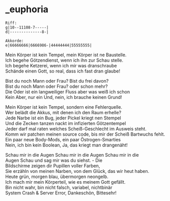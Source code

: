 # _euphoria

```
Riff:
g|10--11108-7-----|
d|--------------8-|

Akkorde:
e|66666666|6666986-|44444444|55555555|
```

Mein Körper ist kein Tempel, mein Körper ist ne Baustelle.  
Ich begehe Götzendienst, wenn ich ihn zur Schau stelle.  
Ich begehe Ketzerei, wenn ich mir was dranschraube  
Schände einen Gott, so real, dass ich fast dran glaube!

Bist du noch Mann oder Frau? Bist du frei davon?  
Bist du noch Mann oder Frau? oder schon mehr?  
Die Oder ist ein langweiliger Fluss aber was weiß ich schon  
Kein Aber, nur ein Und, nein, ich brauche keinen Grund!

Mein Körper ist kein Tempel, sondern eine Fehlerquelle.  
Wer belädt die Akkus, mit denen ich den Raum erhelle?  
Jede Narbe ist ein Bug, jeder Pickel kriegt nen Stempel  
Und die Zecken tanzen nackt im infizierten Götzentempel  
Jeder darf mal raten welches Scheiß-Geschlecht im Ausweis steht.  
Komm wir patchen meinen source code, bis mir der Scheiß Bartwuchs fehlt.  
Ein paar neue Body-Mods, ein paar Östrogen-Smarties  
Nein, ich bin kein Boolean, Ja, das kriegt man drangenäht!

Schau mir in die Augen Schau mir in die Augen Schau mir in die  
Augen Schau und sag mir was du siehst. - Die  
Bildschirme zeigen dir Pupillen voller Farben,  
Sie erzähln von meinen Narben, von dem Glück, das wir heut haben.  
Heute grün, morgen blau, übermorgen neongelb.  
Ich mach mir mein Körperteil, wie es meinem Gott gefällt.  
Bin nicht wahr, bin nicht falsch, variabel, nichtbinär  
System Crash & Server Error, Dankeschön, Bittesehr!



